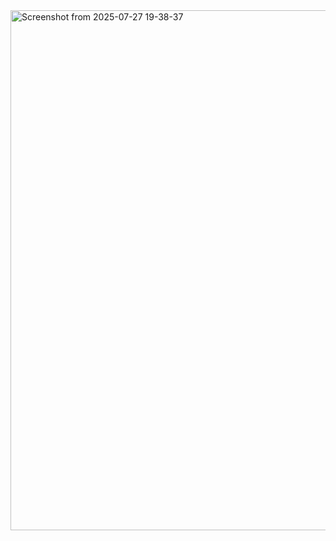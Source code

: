 <img width="1845" height="832" alt="Screenshot from 2025-07-27 19-38-37" src="https://github.com/user-attachments/assets/a5618f7a-f0dc-43d3-9dc2-c1d361c042cb" />
